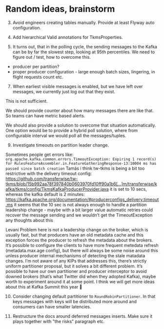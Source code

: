 # Random ideas, brainstorm

3. Avoid engineers creating tables manually. Provide at least Flyway auto configuration.

5. Add hierarchical Valid annotations for TkmsProperties.

6. It turns out, that in the polling cycle, the sending messages to the Kafka can be by far the slowest step,
looking at 95th percentiles. We need to figure out / test, how to overcome this.
* producer per partition?
* proper producer configuration - large enough batch sizes, lingering, in flight requests count etc.

7. When earliest visible messages is enabled, but we have left over messages, we currently just log out that they exist.

This is not sufficient.

We should provide counter about how many messages there are like that. So teams can have metric based alerts.

We should also provide a solution to overcome that situation automatically. One option would be to provide a hybrid poll
solution, where from configurable interval we would poll all the messages/tuples.

9. Investigate timeouts on partition leader change.

Sometimes people get errors like:  `org.apache.kafka.common.errors.TimeoutException: Expiring 1 record(s) for RulesFeatureAssembler.in.FeatureGatheringResponse-13:10004 ms has passed since batch creation`
Tamás
i think tw-tkms is being a bit too restrictive with the delivery timeout config: https://github.com/transferwise/tw-tkms/blob/15b992aa78f397840b0603970fd10ff90a1b6[…]m/transferwise/kafka/tkms/config/TkmsKafkaProducerProvider.java
it is set to 10 secs, whereas the kafka default is 2 minutes: https://kafka.apache.org/documentation/#producerconfigs_delivery.timeout.ms
it seems that the 10 sec is not always enough to handle a partition leadership change - maybe with a bit larger value automatic retries could recover the message sending and we wouldn’t get the TimeoutException
any thoughts about this

Levani
Problem here is not a leadership change on the broker, which is usually fast, but that producers have an old metadata cache and this exception forces the producer to refresh the metadata about the brokers. It’s possible to configure the clients to have more frequent metedata refresh (metadata.max.age config), but there will always be some noise around this unless producer internal mechanisms of detecting the stale matadata changes.
I’m not aware of any KIPs that addresses this, there’s strictly uniform partitioner proposal, but it solves a bit different problem.
It’s possible to have our own partitioner and producer interceptor to avoid downed brokers (that’s what Twitter did when they adopted Kafka), maybe worth to experiment around it at some point. I think we will get more ideas about this at Kafka Summit this year :slightly_smiling_face:

10. Consider changing default partitioner to `RoundRobinPartitioner`.
    In that keys messages with <null> keys will be distributed more around and consumers can have smaller latencies.

11. Restructure the docs around deferred messages inserts. Make sure it plays together with "the risks" paragraph etc.
